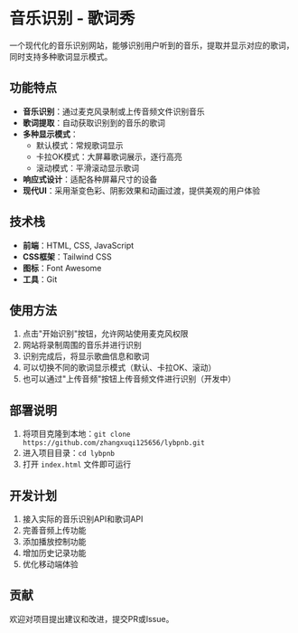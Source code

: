 # 音乐识别 - 歌词秀

一个现代化的音乐识别网站，能够识别用户听到的音乐，提取并显示对应的歌词，同时支持多种歌词显示模式。

## 功能特点

- **音乐识别**：通过麦克风录制或上传音频文件识别音乐
- **歌词提取**：自动获取识别到的音乐的歌词
- **多种显示模式**：
  - 默认模式：常规歌词显示
  - 卡拉OK模式：大屏幕歌词展示，逐行高亮
  - 滚动模式：平滑滚动显示歌词
- **响应式设计**：适配各种屏幕尺寸的设备
- **现代UI**：采用渐变色彩、阴影效果和动画过渡，提供美观的用户体验

## 技术栈

- **前端**：HTML, CSS, JavaScript
- **CSS框架**：Tailwind CSS
- **图标**：Font Awesome
- **工具**：Git

## 使用方法

1. 点击"开始识别"按钮，允许网站使用麦克风权限
2. 网站将录制周围的音乐并进行识别
3. 识别完成后，将显示歌曲信息和歌词
4. 可以切换不同的歌词显示模式（默认、卡拉OK、滚动）
5. 也可以通过"上传音频"按钮上传音频文件进行识别（开发中）

## 部署说明

1. 将项目克隆到本地：`git clone https://github.com/zhangxuqi125656/lybpnb.git`
2. 进入项目目录：`cd lybpnb`
3. 打开 `index.html` 文件即可运行

## 开发计划

1. 接入实际的音乐识别API和歌词API
2. 完善音频上传功能
3. 添加播放控制功能
4. 增加历史记录功能
5. 优化移动端体验

## 贡献

欢迎对项目提出建议和改进，提交PR或Issue。